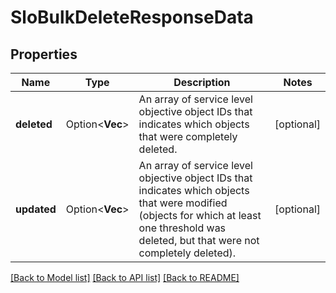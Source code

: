 # SloBulkDeleteResponseData

## Properties

Name | Type | Description | Notes
------------ | ------------- | ------------- | -------------
**deleted** | Option<**Vec<String>**> | An array of service level objective object IDs that indicates which objects that were completely deleted. | [optional]
**updated** | Option<**Vec<String>**> | An array of service level objective object IDs that indicates which objects that were modified (objects for which at least one threshold was deleted, but that were not completely deleted). | [optional]

[[Back to Model list]](../README.md#documentation-for-models) [[Back to API list]](../README.md#documentation-for-api-endpoints) [[Back to README]](../README.md)


